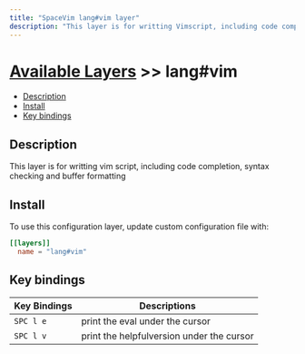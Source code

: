 ```yaml
---
title: "SpaceVim lang#vim layer"
description: "This layer is for writting Vimscript, including code completion, syntax checking and buffer formatting"
---
```


# [Available Layers](../../) >> lang#vim

<!-- vim-markdown-toc GFM -->

- [Description](#description)
- [Install](#install)
- [Key bindings](#key-bindings)

<!-- vim-markdown-toc -->

## Description

This layer is for writting vim script, including code completion, syntax checking and buffer formatting

## Install

To use this configuration layer, update custom configuration file with:

```toml
[[layers]]
  name = "lang#vim"
```

## Key bindings

| Key Bindings | Descriptions                              |
| ------------ | ----------------------------------------- |
| `SPC l e`    | print the eval under the cursor           |
| `SPC l v`    | print the helpfulversion under the cursor |
